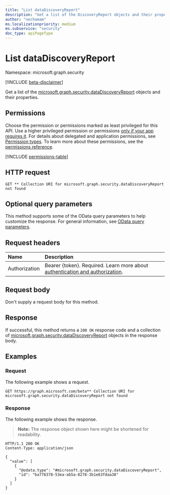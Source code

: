 ```yaml
---
title: "List dataDiscoveryReport"
description: "Get a list of the DiscoveryReport objects and their properties."
author: "nechamam"
ms.localizationpriority: medium
ms.subservice: "security"
doc_type: apiPageType
---
```


# List dataDiscoveryReport

Namespace: microsoft.graph.security

[!INCLUDE [beta-disclaimer](../../includes/beta-disclaimer.md)]

Get a list of the [microsoft.graph.security.dataDiscoveryReport](../resources/security-datadiscoveryreport.md) objects and their properties.

## Permissions

Choose the permission or permissions marked as least privileged for this API. Use a higher privileged permission or permissions [only if your app requires it](/graph/permissions-overview#best-practices-for-using-microsoft-graph-permissions). For details about delegated and application permissions, see [Permission types](/graph/permissions-overview#permission-types). To learn more about these permissions, see the [permissions reference](/graph/permissions-reference).

<!-- {
  "blockType": "permissions",
  "name": "security-datadiscoveryroot-list-cloudappdiscovery-permissions"
}
-->
[!INCLUDE [permissions-table](../includes/permissions/security-datadiscoveryroot-list-cloudappdiscovery-permissions.md)]

## HTTP request

<!-- {
  "blockType": "ignored"
}
-->
``` http
GET ** Collection URI for microsoft.graph.security.dataDiscoveryReport not found
```

## Optional query parameters

This method supports some of the OData query parameters to help customize the response. For general information, see [OData query parameters](/graph/query-parameters).

## Request headers

|Name|Description|
|:---|:---|
|Authorization|Bearer {token}. Required. Learn more about [authentication and authorization](/graph/auth/auth-concepts).|

## Request body

Don't supply a request body for this method.

## Response

If successful, this method returns a `200 OK` response code and a collection of [microsoft.graph.security.dataDiscoveryReport](../resources/security-datadiscoveryreport.md) objects in the response body.

## Examples

### Request

The following example shows a request.
<!-- {
  "blockType": "request",
  "name": "list_datadiscoveryreport"
}
-->
``` http
GET https://graph.microsoft.com/beta** Collection URI for microsoft.graph.security.dataDiscoveryReport not found
```


### Response

The following example shows the response.
>**Note:** The response object shown here might be shortened for readability.
<!-- {
  "blockType": "response",
  "truncated": true,
  "@odata.type": "Collection(microsoft.graph.security.dataDiscoveryReport)"
}
-->
``` http
HTTP/1.1 200 OK
Content-Type: application/json

{
  "value": [
    {
      "@odata.type": "#microsoft.graph.security.dataDiscoveryReport",
      "id": "ba776378-53ea-ab5a-8278-3b1e63fdaa38"
    }
  ]
}
```

